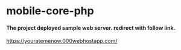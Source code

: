 # mobile-core-php
#### The project deployed sample web server. redirect with follow link.<br/>
https://youratemenow.000webhostapp.com/

